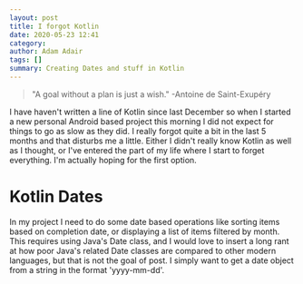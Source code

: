 ```yaml
---
layout: post
title: I forgot Kotlin
date: 2020-05-23 12:41
category: 
author: Adam Adair 
tags: []
summary: Creating Dates and stuff in Kotlin
---
```


> "A goal without a plan is just a wish." -Antoine de Saint-Exupéry

I have haven't written a line of Kotlin since last December so when I started a new personal Android based project this morning
I did not expect for things to go as slow as they did. I really forgot quite a bit in the last 5 months and that disturbs me a little. Either I didn't really know Kotlin as well as I thought, or I've entered the part of my life where I start to forget everything. I'm actually hoping for the first option. 

# Kotlin Dates
In my project I need to do some date based operations like sorting items based on completion date, or displaying a list of items filtered by month. This requires using Java's Date class, and I would love to insert a long rant at how poor Java's related Date classes are compared to other modern languages, but that is not the goal of post. I simply want to get a date object from a string in the format 'yyyy-mm-dd'.

